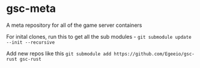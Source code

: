 # gsc-meta
A meta repository for all of the game server containers

For inital clones, run this to get all the sub modules - `git submodule update --init --recursive`

Add new repos like this `git submodule add https://github.com/Egeeio/gsc-rust gsc-rust`
